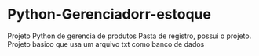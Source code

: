 # Python-Gerenciadorr-estoque
 Projeto Python de gerencia de produtos
 Pasta de registro, possui o projeto. Projeto basico que usa um arquivo txt como banco de dados
